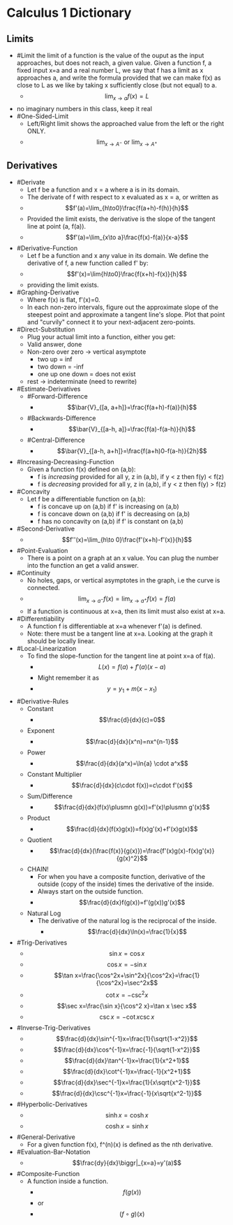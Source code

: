 # Calculus 1 Dictionary
## Limits
- #Limit the limit of a function is the value of the ouput as the input approaches, but does not reach, a given value. Given a function f, a fixed input x=a and a real number L, we say that f has a limit as x approaches a, and write the formula provided that we can make f(x) as close to L as we like by taking x sufficiently close (but not equal) to a.
  - $$\lim_{x\to a}f(x)=L$$
- no imaginary numbers in this class, keep it real
- #One-Sided-Limit
  - Left/Right limit shows the approached value from the left or the right ONLY.
  - $$\lim_{x\to A^-} \ \text{or} \ \lim_{x\to A^+}$$

## Derivatives
- #Derivate
  - Let f be a function and x = a where a is in its domain.
  - The derivate of f with respect to x evaluated as x = a, or written as
  - $$f'(a)=\lim_{h\to0}\frac{f(a+h)-f(h)}{h}$$
  - Provided the limit exists, the derivative is the slope of the tangent line at point (a, f(a)).
  - $$f'(a)=\lim_{x\to a}\frac{f(x)-f(a)}{x-a}$$
- #Derivative-Function
  - Let f be a function and x any value in its domain. We define the derivative of f, a new function called f' by:
  - $$f'(x)=\lim{h\to0}\frac{f(x+h)-f(x)}{h}$$
  - providing the limit exists.
- #Graphing-Derivative
  - Where f(x) is flat, f'(x)=0.
  - In each non-zero intervals, figure out the approximate slope of the steepest point and approximate a tangent line's slope. Plot that point and "curvily" connect it to your next-adjacent zero-points.
- #Direct-Substitution
    - Plug your actual limit into a function, either you get:
    - Valid answer, done
    - Non-zero over zero -> vertical asymptote
        - two up = inf
        - two down = -inf
        - one up one down = does not exist
    - rest -> indeterminate (need to rewrite)
- #Estimate-Derivatives
  - #Forward-Difference
    - $$\bar{V}_{[a, a+h]}=\frac{f(a+h)-f(a)}{h}$$
  - #Backwards-Difference
    - $$\bar{V}_{[a-h, a]}=\frac{f(a)-f(a-h)}{h}$$
  - #Central-Difference
    - $$\bar{V}_{[a-h, a+h]}=\frac{f(a+h)0-f(a-h)}{2h}$$
- #Increasing-Decreasing-Function
  - Given a function f(x) defined on (a,b):
    - f is *increasing* provided for all y, z in (a,b), if y < z then f(y) < f(z)
    - f is *decreasing* provided for all y, z in (a,b), if y < z then f(y) > f(z)
- #Concavity
  - Let f be a differentiable function on (a,b):
    - f is concave up on (a,b) if f' is increasing on (a,b)
    - f is concave down on (a,b) if f' is decreasing on (a,b)
    - f has no concavity on (a,b) if f' is constant on (a,b)
- #Second-Derivative
  - $$f''(x)=\lim_{h\to 0}\frac{f'(x+h)-f'(x)}{h}$$
- #Point-Evaluation
  - There is a point on a graph at an x value. You can plug the number into the function an get a valid answer.
- #Continuity
  - No holes, gaps, or vertical asymptotes in the graph, i.e the curve is connected.
  - $$\lim_{x\to a^-}f(x)=\lim_{x\to a^+}f(x)=f(a)$$
  - If a function is continuous at x=a, then its limit must also exist at x=a.
- #Differentiability
  - A function f is differentiable at x=a whenever f'(a) is defined.
  - Note: there must be a tangent line at x=a. Looking at the graph it should be locally linear.
- #Local-Linearization
  - To find the slope-function for the tangent line at point x=a of f(a).
    - $$L(x)=f(a)+f'(a)(x-a)$$
    - Might remember it as
    - $$y=y_1+m(x-x_1)$$
- #Derivative-Rules
  - Constant
    - $$\frac{d}{dx}(c)=0$$
  - Exponent
    - $$\frac{d}{dx}(x^n)=nx^{n-1}$$
  - Power
    - $$\frac{d}{dx}(a^x)=\ln{a} \cdot a^x$$
  - Constant Multiplier
    - $$\frac{d}{dx}(c\cdot f(x))=c\cdot f'(x)$$
  - Sum/Difference
    - $$\frac{d}{dx}(f(x)\plusmn g(x))=f'(x)\plusmn g'(x)$$
  - Product
    - $$\frac{d}{dx}(f(x)g(x))=f(x)g'(x)+f'(x)g(x)$$
  - Quotient
    - $$\frac{d}{dx}(\frac{f(x)}{g(x)})=\frac{f'(x)g(x)-f(x)g'(x)}{g(x)^2}$$
  - CHAIN!
    - For when you have a composite function, derivative of the outside (copy of the inside) times the derivative of the inside.
    - Always start on the outside function.
    - $$\frac{d}{dx}f(g(x))=f'(g(x))g'(x)$$
  - Natural Log
    - The derivative of the natural log is the reciprocal of the inside.
      - $$\frac{d}{dx}\ln(x)=\frac{1}{x}$$
- #Trig-Derivatives
  - $$\sin x=\cos x$$
  - $$\cos x=-\sin x$$
  - $$\tan x=\frac{\cos^2x+\sin^2x}{\cos^2x}=\frac{1}{\cos^2x}=\sec^2x$$
  - $$\cot x=-\csc^2x$$
  - $$\sec x=\frac{\sin x}{\cos^2 x}=\tan x \sec x$$
  - $$\csc x=-\cot x \csc x$$
- #Inverse-Trig-Derivatives
  - $$\frac{d}{dx}\sin^{-1}x=\frac{1}{\sqrt{1-x^2}}$$
  - $$\frac{d}{dx}\cos^{-1}x=\frac{-1}{\sqrt{1-x^2}}$$
  - $$\frac{d}{dx}\tan^{-1}x=\frac{1}{x^2+1}$$
  - $$\frac{d}{dx}\cot^{-1}x=\frac{-1}{x^2+1}$$
  - $$\frac{d}{dx}\sec^{-1}x=\frac{1}{x\sqrt{x^2-1}}$$
  - $$\frac{d}{dx}\csc^{-1}x=\frac{-1}{x\sqrt{x^2-1}}$$
- #Hyperbolic-Derivatives
  - $$\sinh x=\cosh x$$
  - $$\cosh x= \sinh x$$
- #General-Derivative
  - For a given function f(x), f^(n)(x) is defined as the nth derivative.
- #Evaluation-Bar-Notation
  - $$\frac{dy}{dx}\biggr|_{x=a}=y'(a)$$
- #Composite-Function
  - A function inside a function.
    - $$f(g(x))$$
    - or
    - $$(f\circ g)(x)$$
